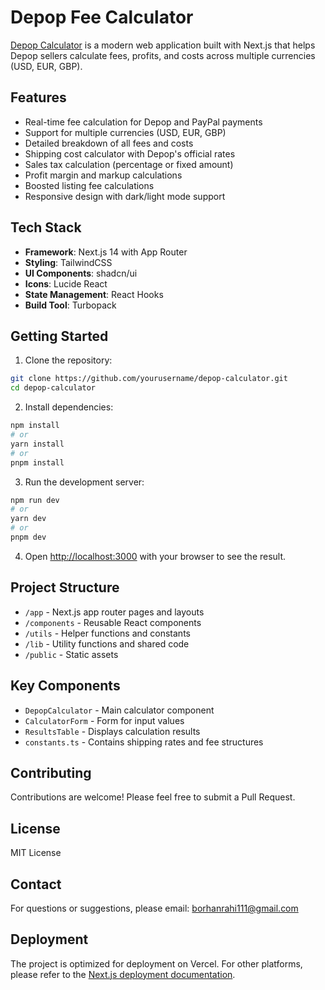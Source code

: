 # Depop Fee Calculator

[Depop Calculator](https://depopcalculator.top/) is a modern web application built with Next.js that helps Depop sellers calculate fees, profits, and costs across multiple currencies (USD, EUR, GBP).

## Features

- Real-time fee calculation for Depop and PayPal payments
- Support for multiple currencies (USD, EUR, GBP)
- Detailed breakdown of all fees and costs
- Shipping cost calculator with Depop's official rates
- Sales tax calculation (percentage or fixed amount)
- Profit margin and markup calculations
- Boosted listing fee calculations
- Responsive design with dark/light mode support

## Tech Stack

- **Framework**: Next.js 14 with App Router
- **Styling**: TailwindCSS
- **UI Components**: shadcn/ui
- **Icons**: Lucide React
- **State Management**: React Hooks
- **Build Tool**: Turbopack

## Getting Started

1. Clone the repository:
```bash
git clone https://github.com/yourusername/depop-calculator.git
cd depop-calculator
```

2. Install dependencies:
```bash
npm install
# or
yarn install
# or
pnpm install
```

3. Run the development server:
```bash
npm run dev
# or
yarn dev
# or
pnpm dev
```

4. Open [http://localhost:3000](http://localhost:3000) with your browser to see the result.

## Project Structure

- `/app` - Next.js app router pages and layouts
- `/components` - Reusable React components
- `/utils` - Helper functions and constants
- `/lib` - Utility functions and shared code
- `/public` - Static assets

## Key Components

- `DepopCalculator` - Main calculator component
- `CalculatorForm` - Form for input values
- `ResultsTable` - Displays calculation results
- `constants.ts` - Contains shipping rates and fee structures

## Contributing

Contributions are welcome! Please feel free to submit a Pull Request.

## License

MIT License

## Contact

For questions or suggestions, please email: borhanrahi111@gmail.com

## Deployment

The project is optimized for deployment on Vercel. For other platforms, please refer to the [Next.js deployment documentation](https://nextjs.org/docs/app/building-your-application/deploying).
